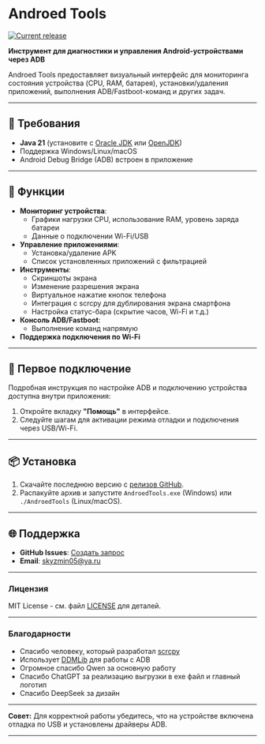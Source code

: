 # Androed Tools  
[![Current release](https://img.shields.io/github/v/release/flar1o/AndroedTools)](https://github.com/flar1o/AndroedTools/releases/latest)

**Инструмент для диагностики и управления Android-устройствами через ADB**  

Androed Tools предоставляет визуальный интерфейс для мониторинга состояния устройства (CPU, RAM, батарея), установки/удаления приложений, выполнения ADB/Fastboot-команд и других задач.

---

## 🔧 Требования  
- **Java 21** (установите с [Oracle JDK](https://www.oracle.com/java/technologies/downloads/)  или [OpenJDK](https://adoptium.net/))   
- Поддержка Windows/Linux/macOS  
- Android Debug Bridge (ADB) встроен в приложение  

---

## 🚀 Функции  
- **Мониторинг устройства**:  
  - Графики нагрузки CPU, использование RAM, уровень заряда батареи  
  - Данные о подключении Wi-Fi/USB  
- **Управление приложениями**:  
  - Установка/удаление APK  
  - Список установленных приложений с фильтрацией  
- **Инструменты**:  
  - Скриншоты экрана  
  - Изменение разрешения экрана
  - Виртуальное нажатие кнопок телефона
  - Интеграция с scrcpy для дублирования экрана смартфона
  - Настройка статус-бара (скрытие часов, Wi-Fi и т.д.)  
- **Консоль ADB/Fastboot**:  
  - Выполнение команд напрямую
- **Поддержка подключения по Wi-Fi**  

---

## 📖 Первое подключение  
Подробная инструкция по настройке ADB и подключению устройства доступна внутри приложения:  
1. Откройте вкладку **"Помощь"** в интерфейсе.  
2. Следуйте шагам для активации режима отладки и подключения через USB/Wi-Fi.  

---

## 📦 Установка  
1. Скачайте последнюю версию с [релизов GitHub](https://github.com/flar1o/AndroedTools/releases).   
2. Распакуйте архив и запустите `AndroedTools.exe` (Windows) или `./AndroedTools` (Linux/macOS).  

---

## 🌐 Поддержка  
- **GitHub Issues**: [Создать запрос](https://github.com/flar1o/AndroedTools/issues)   
- **Email**: skyzmin05@ya.ru  

---

### Лицензия  
MIT License - см. файл [LICENSE](LICENSE) для деталей.  

---


### Благодарности  
- Спасибо человеку, который разработал [scrcpy](https://github.com/Genymobile/scrcpy)
- Использует [DDMLib](https://github.com/android/ddmlib)  для работы с ADB  
- Огромное спасибо Qwen за основную работу
- Спасибо ChatGPT за реализацию выгрузки в exe файл и главный логотип
- Спасибо DeepSeek за дизайн

---

**Совет:** Для корректной работы убедитесь, что на устройстве включена отладка по USB и установлены драйверы ADB.  

--- 
